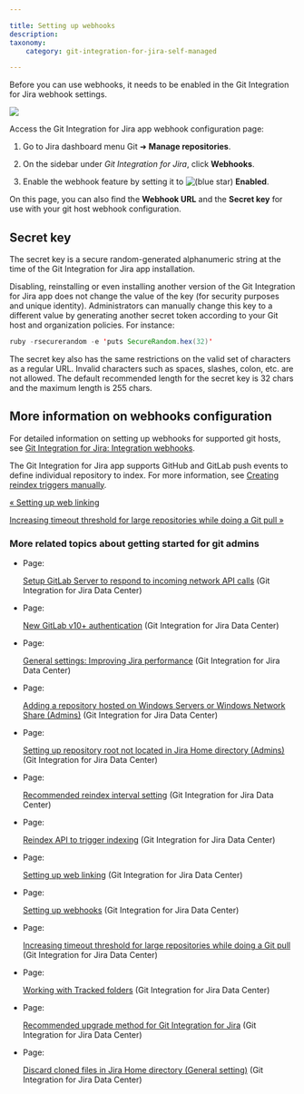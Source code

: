 ```yaml
---

title: Setting up webhooks
description:
taxonomy:
    category: git-integration-for-jira-self-managed

---
```


Before you can use webhooks, it needs to be enabled in the Git Integration for Jira webhook settings.

![](https://bigbrassband.atlassian.net/wiki/download/attachments/1930396415/jira-server-git-webhooks-new(c).png?version=1&modificationDate=1630642793039&cacheVersion=1&api=v2)

Access the Git Integration for Jira app webhook configuration page:

1.  Go to Jira dashboard menu Git ➜ **Manage repositories**.

2.  On the sidebar under _Git Integration for Jira_, click **Webhooks**.

3.  Enable the webhook feature by setting it to ![(blue star)](/wiki/s/-1639011364/6452/8b4898d3c114827e64ec143b4fa79bb76a6cfa5b/_/images/icons/emoticons/star_blue.png) **Enabled**.


On this page, you can also find the **Webhook URL** and the **Secret key** for use with your git host webhook configuration.

## Secret key

The secret key is a secure random-generated alphanumeric string at the time of the Git Integration for Jira app installation.

Disabling, reinstalling or even installing another version of the Git Integration for Jira app does not change the value of the key (for security purposes and unique identity). Administrators can manually change this key to a different value by generating another secret token according to your Git host and organization policies. For instance:

```java
ruby -rsecurerandom -e 'puts SecureRandom.hex(32)'
```

The secret key also has the same restrictions on the valid set of characters as a regular URL. Invalid characters such as spaces, slashes, colon, etc. are not allowed. The default recommended length for the secret key is 32 chars and the maximum length is 255 chars.

## More information on webhooks configuration

For detailed information on setting up webhooks for supported git hosts, see [Git Integration for Jira: Integration webhooks](/wiki/spaces/GIJDC/pages/1930399378/Integration+webhooks).

The Git Integration for Jira app supports GitHub and GitLab push events to define individual repository to index. For more information, see [Creating reindex triggers manually](/wiki/spaces/GIJDC/pages/171475191).

[« Setting up web linking](/wiki/spaces/GIJDC/pages/1930396395/Setting+up+web+linking)

[Increasing timeout threshold for large repositories while doing a Git pull »](/wiki/spaces/GIJDC/pages/1930396447/Increasing+timeout+threshold+for+large+repositories+while+doing+a+Git+pull)

### More related topics about getting started for git admins

*   Page:

    [Setup GitLab Server to respond to incoming network API calls](/wiki/spaces/GIJDC/pages/1930396193/Setup+GitLab+Server+to+respond+to+incoming+network+API+calls) (Git Integration for Jira Data Center)

*   Page:

    [New GitLab v10+ authentication](/wiki/spaces/GIJDC/pages/1930396211) (Git Integration for Jira Data Center)

*   Page:

    [General settings: Improving Jira performance](/wiki/spaces/GIJDC/pages/1930396229/General+settings%3A+Improving+Jira+performance) (Git Integration for Jira Data Center)

*   Page:

    [Adding a repository hosted on Windows Servers or Windows Network Share (Admins)](/wiki/spaces/GIJDC/pages/1930396287) (Git Integration for Jira Data Center)

*   Page:

    [Setting up repository root not located in Jira Home directory (Admins)](/wiki/spaces/GIJDC/pages/1930396317) (Git Integration for Jira Data Center)

*   Page:

    [Recommended reindex interval setting](/wiki/spaces/GIJDC/pages/1930396353/Recommended+reindex+interval+setting) (Git Integration for Jira Data Center)

*   Page:

    [Reindex API to trigger indexing](/wiki/spaces/GIJDC/pages/1930396333/Reindex+API+to+trigger+indexing) (Git Integration for Jira Data Center)

*   Page:

    [Setting up web linking](/wiki/spaces/GIJDC/pages/1930396395/Setting+up+web+linking) (Git Integration for Jira Data Center)

*   Page:

    [Setting up webhooks](/wiki/spaces/GIJDC/pages/1930396415/Setting+up+webhooks) (Git Integration for Jira Data Center)

*   Page:

    [Increasing timeout threshold for large repositories while doing a Git pull](/wiki/spaces/GIJDC/pages/1930396447/Increasing+timeout+threshold+for+large+repositories+while+doing+a+Git+pull) (Git Integration for Jira Data Center)

*   Page:

    [Working with Tracked folders](/wiki/spaces/GIJDC/pages/1930396479/Working+with+Tracked+folders) (Git Integration for Jira Data Center)

*   Page:

    [Recommended upgrade method for Git Integration for Jira](/wiki/spaces/GIJDC/pages/1930396509/Recommended+upgrade+method+for+Git+Integration+for+Jira) (Git Integration for Jira Data Center)

*   Page:

    [Discard cloned files in Jira Home directory (General setting)](/wiki/spaces/GIJDC/pages/1930396547) (Git Integration for Jira Data Center)